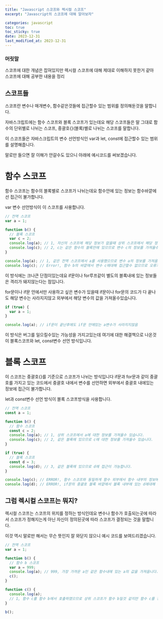 ```yaml
---
title: "Javascript 스코프와 렉시컬 스코프"
excerpt: "Javascript의 스코프에 대해 알아보자"

categories: javascript
toc: true
toc_sticky: true
date: 2023-12-31
last_modified_at: 2023-12-31
---
```


### 머릿말

스코프에 대한 개념은 잡혀있지만 렉시컬 스코프에 대해 제대로 이해하지 못한거 같아 스코프에 대해 공부한 내용을 정리

## 스코프들

스코프란 변수나 매개변수, 함수같은것들에 접근할수 있는 범위를 정의해둔것을 말합니다.

자바스크립트에는 함수 스코프와 블록 스코프가 있는데요 해당 스코프들은 말 그대로 함수의 단위별로 나뉘는 스코프, 중괄호{}(블록)별로 나뉘는 스코프를 말합니다.

이 스코프들은 자바스크립트의 변수 선언방식인 var과 let, const에 접근할수 있는 범위를 설명해줍니다.

말로만 들으면 잘 이해가 안갈수도 있으니 아래에 예시코드를 써보겠습니다.

# 함수 스코프

함수 스코프는 함수의 블록별로 스코프가 나뉘는데요 함수안에 있는 정보는 함수바깥에선 접근이 불가합니다.

var 변수 선언방식이 이 스코프를 사용합니다.

```js
// 전역 스코프
var a = 1;

function b() {
  // 블록 스코프
  var c = 2;
  console.log(a); // 1, 자신의 스코프에 해당 정보가 없을때 상위 스코프에서 해당 정보를 찾은다음 값을 가져올수 있습니다.
  console.log(c); // 2, c는 같은 함수의 블록안에 있으므로 변수 c의 정보를 가져올수있음
}

console.log(a); // 1, 같은 전역 스코프에서 a를 사용했으므로 변수 a의 정보를 가져옴
console.log(c); // Error!, 함수 b의 바깥에서 변수 c에대해 접근할수 없으므로 오류가 발생함
```

이 방식에는 크나큰 단점이있는데요 if문이나 for루프같이 별도의 블록내에 있는 정보들은 격리가 돼지않는다는 점입니다.

for문이나 if문 안에서만 사용하고 싶은 변수가 있을때 if문이나 for문의 코드가 다 끝나도 해당 변수는 사라지지않고 외부에서 해당 변수의 값을 가져올수있습니다.

```js
if (true) {
  var a = 1;
}

console.log(a); // if문이 끝난후에도 if문 안에있는 a변수가 사라지지않음
```

이 방식은 버그를 일으킬수있는 가능성을 가지고있는데 여기에 대한 해결책으로 나온것이 블록스코프와 let, const변수 선언 방식입니다.

# 블록 스코프

이 스코프는 중괄호{}를 기준으로 스코프가 나뉘는 방식입니다 if문과 for문과 같이 중괄호를 가지고 있는 코드에서 중괄호 내에서 변수를 선언하면 외부에서 중괄호 내에있는 정보에 접근이 불가합니다.

let과 const변수 선언 방식이 블록 스코프방식을 사용합니다.

```js
// 전역 스코프
const a = 1;

function b() {
  // 함수 스코프
  const c = 2;
  console.log(a); // 1, 상위 스코프에서 a에 대한 정보를 가져올수 있습니다.
  console.log(c); // 2, 같은 블록에 있으므로 c에 대한 정보를 가져올수 있습니다.
}

if (true) {
  // 블록 스코프
  const d = 3;
  console.log(d); // 3, 같은 블록에 있으므로 d에 접근이 가능합니다.
}

console.log(c); // ERROR!, 함수 스코프와 동일하게 함수 외부에서 함수 내부의 정보에 접근할수 없습니다.
console.log(d); // ERROR!, if문의 중괄호 블록 바깥에서 블록 내부에 있는 d에대해 접근이 불가합니다.
```

## 그럼 렉시컬 스코프는 뭐지?

렉시컬 스코프는 스코프의 위치를 정하는 방식인데요 변수나 함수가 호출되는곳에 따라서 스코프가 정해지는게 아닌 자신이 정의된곳에 따라 스코프가 결정되는 것을 말합니다.

이것 역시 말로만 해서는 무슨 뜻인지 잘 와닫지 않으니 예시 코드를 보여드리겠습니다.

```js
// 전역 스코프
var a = 1;

function b() {
  // 함수 b 스코프
  var a = 999;
  console.log(a); // 999, 가장 가까운 a인 같은 함수내에 있는 a의 값을 가져옵니다.
  c();
}

function c() {
  console.log(a);
  // 1, 함수 c를 함수 b에서 호출하였으므로 상위 스코프가 함수 b일것 같지만 함수 c를 정의했을때 이미 스코프가 결정되었으므로 상위 스코프는 함수 b의 스코프가 아닌 전역 스코프가 됩니다.
}

b();
```
